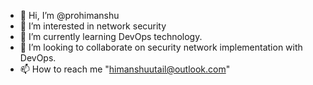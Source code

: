 - 👋 Hi, I’m @prohimanshu
- 👀 I’m interested in network security
- 🌱 I’m currently learning DevOps technology.
- 💞️ I’m looking to collaborate on security network implementation with DevOps.
- 📫 How to reach me "himanshuutail@outlook.com"

<!---
prohimanshu/prohimanshu is a ✨ special ✨ repository because its `README.md` (this file) appears on your GitHub profile.
You can click the Preview link to take a look at your changes.
--->
